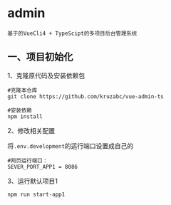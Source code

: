 # admin
`基于的VueCli4 + TypeScipt的多项目后台管理系统`

## 一、项目初始化
1、克隆原代码及安装依赖包
```
#克隆本仓库
git clone https://github.com/kruzabc/vue-admin-ts
```
```
#安装依赖
npm install
```
2、修改相关配置

将`.env.development`的运行端口设置成自己的
```
#网页运行端口：
SEVER_PORT_APP1 = 8086
```

3、运行默认项目1
```
npm run start-app1
```

